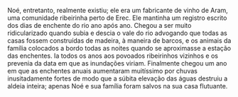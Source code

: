 ﻿Noé, entretanto, realmente existiu; ele era um fabricante de vinho de Aram, uma comunidade ribeirinha perto de Erec. Ele mantinha um registro escrito dos dias de enchente do rio ano após ano. Chegou a ser muito ridicularizado quando subia e descia o vale do rio advogando que todas as casas fossem construídas de madeira, à maneira de barcos, e os animais da família colocados a bordo todas as noites quando se aproximasse a estação das enchentes. Ia todos os anos aos povoados ribeirinhos vizinhos e os prevenia da data em que as inundações viriam. Finalmente chegou um ano em que as enchentes anuais aumentaram muitíssimo por  chuvas inusitadamente fortes de modo que a súbita elevação das águas destruiu a aldeia inteira; apenas Noé e sua família foram salvos na sua casa flutuante.